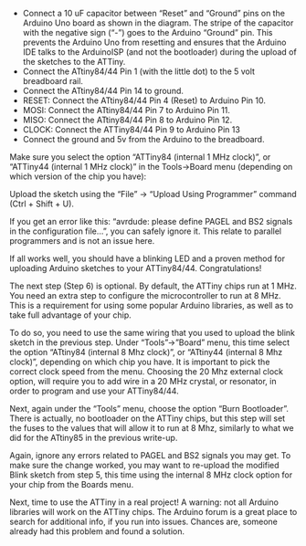 * Connect a 10 uF capacitor between “Reset” and “Ground” pins on the Arduino Uno board as shown in the diagram. The stripe of the capacitor with the negative sign (“-”) goes to the Arduino “Ground” pin. This prevents the Arduino Uno from resetting and ensures that the Arduino IDE talks to the ArduinoISP (and not the bootloader) during the upload of the sketches to the ATTiny.
* Connect the ATtiny84/44 Pin 1 (with the little dot) to the 5 volt breadboard rail.
* Connect the ATtiny84/44 Pin 14 to ground.
* RESET: Connect the ATtiny84/44 Pin 4 (Reset) to Arduino Pin 10.
* MOSI: Connect the ATtiny84/44 Pin 7  to Arduino Pin 11.
* MISO: Connect the ATtiny84/44 Pin 8 to Arduino Pin 12.
* CLOCK: Connect the ATTiny84/44 Pin 9 to Arduino Pin 13
* Connect the ground and 5v from the Arduino to the breadboard.


Make sure you select the option “ATTiny84  (internal 1 MHz clock)”, or “ATTiny44  (internal 1 MHz clock)” in the Tools->Board menu (depending on which version of the chip you have):

Upload the sketch using the “File” -> “Upload Using Programmer” command (Ctrl + Shift + U).

If you get an error like this: “avrdude: please define PAGEL and BS2 signals in the configuration file…”, you can safely ignore it. This relate to parallel programmers and is not an issue here.

If all works well, you should have a blinking LED and a proven method for uploading Arduino sketches to your ATTiny84/44. Congratulations!

The next step  (Step 6) is optional. By default, the ATTiny chips run at 1 MHz. You need an extra step to configure the microcontroller to run at 8 MHz. This is a requirement for using some popular Arduino libraries, as well as to take full advantage of your chip.

To do so, you need to use the same wiring that you used to upload the blink sketch in the previous step. Under “Tools”->”Board” menu, this time select the option “ATtiny84 (internal 8 Mhz clock)”, or  “ATtiny44 (internal 8 Mhz clock)”, depending on which chip you have. It is important to pick the correct clock speed from the menu. Choosing the 20 Mhz external clock option, will require you to add wire in a 20 MHz crystal, or resonator, in order to program and use your ATTiny84/44.

Next, again under the “Tools” menu, choose the option “Burn Bootloader”. There is actually, no bootloader on the ATTiny chips, but this step will set the fuses to the values that will allow it to run at 8 Mhz, similarly to what we did for the ATtiny85 in the previous write-up.

Again, ignore any errors related to PAGEL and BS2 signals you may get. To make sure the change worked, you may want to re-upload the modified Blink sketch from step 5, this time using the internal 8 MHz clock option for your chip from the Boards menu.

Next, time to use the ATTiny in a real project! A warning: not all Arduino libraries will work on the ATTiny chips. The Arduino forum is a great place to search for additional info, if you run into issues. Chances are, someone already had this problem and found a solution.
